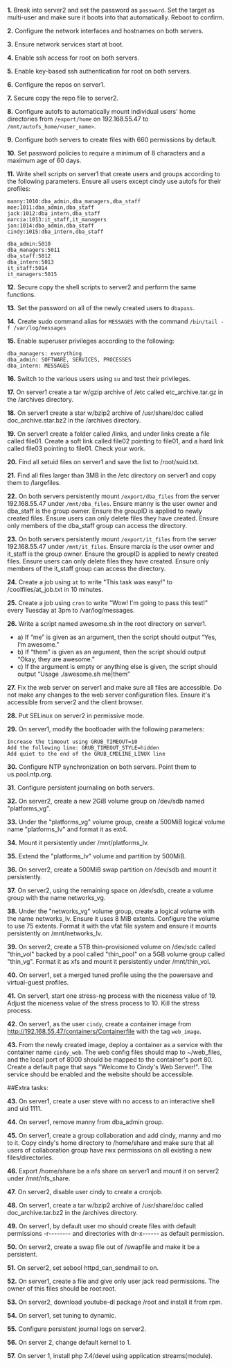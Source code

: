
**1.** Break into server2 and set the password as `password`. Set the target as multi-user and make sure it boots into that automatically. Reboot to confirm.

**2.** Configure the network interfaces and hostnames on both servers.

**3.** Ensure network services start at boot.

**4.** Enable ssh access for root on both servers.

**5.** Enable key-based ssh authentication for root on both servers.

**6.** Configure the repos on server1.

**7.** Secure copy the repo file to server2.

**8.** Configure autofs to automatically mount individual users' home directories from `/export/home` on 192.168.55.47 to `/mnt/autofs_home/<user_name>`.

**9.** Configure both servers to create files with 660 permissions by default.

**10.** Set password policies to require a minimum of 8 characters and a maximum age of 60 days.

**11.** Write shell scripts on server1 that create users and groups according to the following parameters. Ensure all users except cindy use autofs for their profiles:
```
manny:1010:dba_admin,dba_managers,dba_staff
moe:1011:dba_admin,dba_staff
jack:1012:dba_intern,dba_staff
marcia:1013:it_staff,it_managers
jan:1014:dba_admin,dba_staff
cindy:1015:dba_intern,dba_staff
```
```
dba_admin:5010
dba_managers:5011
dba_staff:5012
dba_intern:5013
it_staff:5014
it_managers:5015
```

**12.** Secure copy the shell scripts to server2 and perform the same functions.

**13.** Set the password on all of the newly created users to `dbapass`.

**14.** Create sudo command alias for `MESSAGES` with the command `/bin/tail -f /var/log/messages`

**15.** Enable superuser privileges according to the following:
```
dba_managers: everything
dba_admin: SOFTWARE, SERVICES, PROCESSES
dba_intern: MESSAGES
```

**16.** Switch to the various users using `su` and test their privileges.

**17.** On server1 create a tar w/gzip archive of /etc called etc_archive.tar.gz in the /archives directory.

**18.** On server1 create a star w/bzip2 archive of /usr/share/doc called doc_archive.star.bz2 in the /archives directory.

**19.** On server1 create a folder called /links, and under links create a file called file01. Create a soft link called file02 pointing to file01, and a hard link called file03 pointing to file01. Check your work.

**20.** Find all setuid files on server1 and save the list to /root/suid.txt.

**21.** Find all files larger than 3MB in the /etc directory on server1 and copy them to /largefiles.

**22.** On both servers persistently mount `/export/dba_files` from the server 192.168.55.47 under `/mnt/dba_files`. Ensure manny is the user owner and dba_staff is the group owner. Ensure the groupID is applied to newly created files. Ensure users can only delete files they have created. Ensure only members of the dba_staff group can access the directory.

**23.** On both servers persistently mount `/export/it_files` from the server 192.168.55.47 under `/mnt/it_files`. Ensure marcia is the user owner and it_staff is the group owner. Ensure the groupID is applied to newly created files. Ensure users can only delete files they have created. Ensure only members of the it_staff group can access the directory.

**24.** Create a job using `at` to write "This task was easy!" to /coolfiles/at_job.txt in 10 minutes.

**25.** Create a job using `cron` to write "Wow! I'm going to pass this test!" every Tuesday at 3pm to /var/log/messages.

**26.** Write a script named awesome.sh in the root directory on server1.
- a) If “me” is given as an argument, then the script should output “Yes, I’m awesome.”
- b) If “them” is given as an argument, then the script should output “Okay, they are awesome.”
- c) If the argument is empty or anything else is given, the script should output “Usage ./awesome.sh me|them”

**27.** Fix the web server on server1 and make sure all files are accessible. Do not make any changes to the web server configuration files. Ensure it's accessible from server2 and the client browser.

**28.** Put SELinux on server2 in permissive mode.

**29.** On server1, modify the bootloader with the following parameters:
```
Increase the timeout using GRUB_TIMEOUT=10
Add the following line: GRUB_TIMEOUT_STYLE=hidden
Add quiet to the end of the GRUB_CMDLINE_LINUX line
```

**30.** Configure NTP synchronization on both servers. Point them to us.pool.ntp.org.

**31.** Configure persistent journaling on both servers.

**32.** On server2, create a new 2GiB volume group on /dev/sdb named "platforms_vg".

**33.** Under the "platforms_vg" volume group, create a 500MiB logical volume name "platforms_lv" and format it as ext4.

**34.** Mount it persistently under /mnt/platforms_lv.

**35.** Extend the "platforms_lv" volume and partition by 500MiB.

**36.** On server2, create a 500MiB swap partition on /dev/sdb and mount it persistently.

**37.** On server2, using the remaining space on /dev/sdb, create a volume group with the name networks_vg.

**38.** Under the "networks_vg" volume group, create a logical volume with the name networks_lv. Ensure it uses 8 MiB extents. Configure the volume to use 75 extents. Format it with the vfat file system and ensure it mounts persistently on /mnt/networks_lv.

**39.** On server2, create a 5TB thin-provisioned volume on /dev/sdc called "thin_vol" backed by a pool called "thin_pool" on a 5GB volume group called "thin_vg". Format it as xfs and mount it persistently under /mnt/thin_vol.

**40.** On server1, set a merged tuned profile using the the powersave and virtual-guest profiles.

**41.** On server1, start one stress-ng process with the niceness value of 19. Adjust the niceness value of the stress process to 10. Kill the stress process.

**42.** On server1, as the user `cindy`, create a container image from http://192.168.55.47/containers/Containerfile with the tag `web_image`.

**43.** From the newly created image, deploy a container as a service with the container name `cindy_web`. The web config files should map to ~/web_files, and the local port of 8000 should be mapped to the container's port 80. Create a default page that says "Welcome to Cindy's Web Server!". The service should be enabled and the website should be accessible.

##Extra tasks:

**43.** On server1, create a user steve with no access to an interactive shell and uid 1111.

**44.** On server1, remove manny from dba_admin group.

**45.** On server1, create a group collaboration and add cindy, manny and mo to it. Copy cindy's home directory to /home/share and make sure that all users of collaboration group have rwx permissions on all existing a new files/directories. 

**46.** Export /home/share be a nfs share on server1 and mount it on server2 under /mnt/nfs_share.

**47.** On server2, disable user cindy to create a cronjob.

**48.** On server1, create a tar w/bzip2 archive of /usr/share/doc called doc_archive.tar.bz2 in the /archives directory.

**49.**  On server1, by default user mo should create files with default permissions -r--------  and directories with dr-x------ as default permission.

**50.** On server2, create a swap file out of /swapfile and make it be a persistent.

**51.** On server2, set sebool httpd_can_sendmail to on.

**52.** On server1, create a file and give only user jack read permissions. The owner of this files should be root:root.

**53.** On server2, download youtube-dl package /root and install it from rpm.

**54.** On server1, set tuning to dynamic.

**55.** Configure persistent journal logs on server2.

**56.** On server 2, change default kernel to 1.

**57.** On server 1, install php 7.4/devel using application streams(module).



